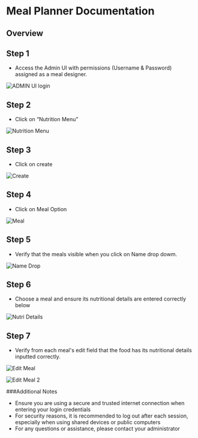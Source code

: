 # Meal Planner Documentation

## Overview

## Step 1 
- Access the Admin UI with permissions (Username & Password) assigned as a meal designer.

![ADMIN UI login](https://github.com/yemilad/mealplanner/assets/165817613/7552603c-6a27-4917-bb0b-07627941d69e)


## Step 2
- Click on “Nutrition Menu”

![Nutrition Menu](https://github.com/yemilad/mealplanner/assets/165817613/1f026a17-9835-4ea1-b1db-bd03ca542bd9)


## Step 3
- Click on create

![Create](https://github.com/yemilad/mealplanner/assets/165817613/86e5f4a4-0a69-408c-8ae7-5becff20bda1)



## Step 4
- Click on Meal Option

![Meal](https://github.com/yemilad/mealplanner/assets/165817613/84d57711-7a5e-4635-8fc6-1824691c1a33)

## Step 5 
- Verify that the meals visible when you click on Name drop dowm.

![Name Drop](https://github.com/yemilad/mealplanner/assets/165817613/e5b33177-df40-4332-8bc8-b2294750b7e7)


## Step 6
- Choose a meal and ensure its nutritional details are entered correctly below

![Nutri Details](https://github.com/yemilad/mealplanner/assets/165817613/6a87047e-1ecd-4675-9563-81c6cb5025c8)


## Step 7
- Verify from each meal's edit field that the food has its nutritional details inputted correctly.

![Edit Meal](https://github.com/yemilad/mealplanner/assets/165817613/b06c3023-4d75-4085-a2b0-1f582f36f29b)



![Edit Meal 2](https://github.com/yemilad/mealplanner/assets/165817613/c98b0ab5-abdb-4b19-985b-a89b6c177497)



###Additional Notes
- Ensure you are using a secure and trusted internet connection when entering your login credentials
- For security reasons, it is recommended to log out after each session, especially when using shared devices or public computers
- For any questions or assistance, please contact your administrator
